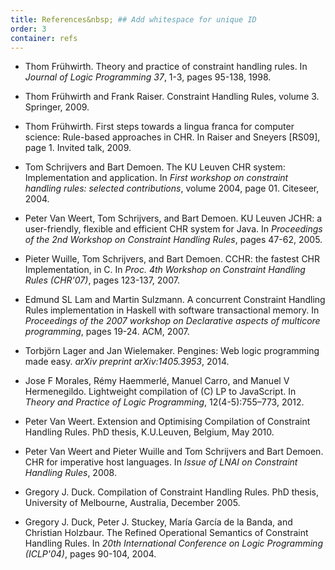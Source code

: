 ```yaml
---
title: References&nbsp; ## Add whitespace for unique ID
order: 3
container: refs
---
```


* <a name="ref-fruhwirth1998chr"></a>Thom Frühwirth. Theory and practice of constraint handling rules. In *Journal of Logic Programming 37*, 1-3, pages 95-138, 1998. [ ](#ref-fruhwirth1998chr)

* <a name="ref-fruhwirth2009constraint"></a>Thom Frühwirth and Frank Raiser. Constraint Handling Rules, volume 3. Springer, 2009. [ ](#ref-fruhwirth2009constraint)

* <a name="ref-fruhwirth2009talk"></a>Thom Frühwirth. First steps towards a lingua franca for computer science: Rule-based approaches in CHR. In Raiser and Sneyers [RS09], page 1. Invited talk, 2009. [ ](#ref-fruhwirth2009talk)

* <a name="ref-schrijvers2004ku"></a>Tom Schrijvers and Bart Demoen. The KU Leuven CHR system: Implementation and application. In *First workshop on constraint handling rules: selected contributions*, volume 2004, page 01. Citeseer, 2004. [ ](#ref-schrijvers2004ku)

* <a name="ref-van2005ku"></a>Peter Van Weert, Tom Schrijvers, and Bart Demoen. KU Leuven JCHR: a user-friendly, flexible and efficient CHR system for Java. In *Proceedings of the 2nd Workshop on Constraint Handling Rules*, pages 47-62, 2005. [ ](#ref-van2005ku)

* <a name="ref-wuille2007cchr"></a>Pieter Wuille, Tom Schrijvers, and Bart Demoen. CCHR: the fastest CHR Implementation, in C. In *Proc. 4th Workshop on Constraint Handling Rules (CHR'07)*, pages 123-137, 2007. [ ](#ref-wuille2007cchr)

* <a name="ref-lam2007concurrent"></a>Edmund SL Lam and Martin Sulzmann. A concurrent Constraint Handling Rules implementation in Haskell with software transactional memory. In *Proceedings of the 2007 workshop on Declarative aspects of multicore programming*, pages 19-24. ACM, 2007. [ ](#ref-lam2007concurrent)

* <a name="ref-lager2014pengines"></a>Torbjörn Lager and Jan Wielemaker. Pengines: Web logic programming made easy. *arXiv preprint arXiv:1405.3953*, 2014. [ ](#ref-lager2014pengines)

* <a name="ref-morales2012lightweight"></a>Jose F Morales, Rémy Haemmerlé, Manuel Carro, and Manuel V Hermenegildo. Lightweight compilation of (C) LP to JavaScript. In *Theory and Practice of Logic Programming*, 12(4-5):755–773, 2012. [ ](#ref-morales2012lightweight)

* <a name="ref-vanweertphd"></a>Peter Van Weert. Extension and Optimising Compilation of Constraint Handling Rules. PhD thesis, K.U.Leuven, Belgium, May 2010. [ ](#ref-vanweertphd)

* <a name="ref-vanweert2008"></a>Peter Van Weert and Pieter Wuille and Tom Schrijvers and Bart Demoen. CHR for imperative host languages. In *Issue of LNAI on Constraint Handling Rules*, 2008. [ ](#ref-vanweert2008)

* <a name="ref-duckphd"></a>Gregory J. Duck. Compilation of Constraint Handling Rules. PhD thesis, University of Melbourne, Australia, December 2005. [ ](#ref-duckphd)

* <a name="ref-duck2004operationalsemantic"></a>Gregory J. Duck, Peter J. Stuckey, María García de la Banda, and Christian Holzbaur. The Refined Operational Semantics of Constraint Handling Rules. In *20th International Conference on Logic Programming (ICLP'04)*, pages 90-104, 2004. [ ](#ref-duck2004operationalsemantic)







